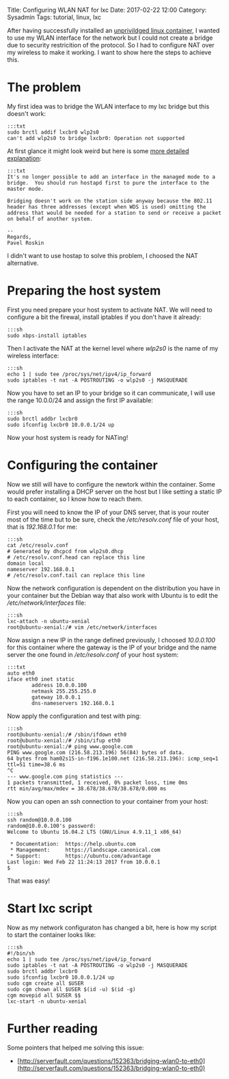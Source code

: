Title: Configuring WLAN NAT for lxc
Date: 2017-02-22 12:00
Category: Sysadmin
Tags: tutorial, linux, lxc

After having successfully installed an [unprivildged linux 
container]({filename}/UnpriviledgedLXCInVoid.md), I wanted to use my
WLAN  interface for the network but I could not create a bridge due to
security restricition of the protocol. So I had to configure NAT over my
wireless to make it working. I want to show here the steps to achieve
this.

# The problem
My first idea was to bridge the WLAN interface to my lxc bridge but this
doesn't work:

    :::txt
	sudo brctl addif lxcbr0 wlp2s0
	can't add wlp2s0 to bridge lxcbr0: Operation not supported

At first glance it might look weird but here is some [more detailed 
explanation](http://web.archive.org/web/20110925231256/http://kerneltrap.org/mailarchive/linux-ath5k-devel/2010/3/21/6871733):

    :::txt
	It's no longer possible to add an interface in the managed mode to a
	bridge.  You should run hostapd first to pure the interface to the
	master mode.

	Bridging doesn't work on the station side anyway because the 802.11
	header has three addresses (except when WDS is used) omitting the
	address that would be needed for a station to send or receive a packet
	on behalf of another system.

	-- 
	Regards,
	Pavel Roskin

I didn't want to use hostap to solve this problem, I choosed the NAT
alternative.

# Preparing the host system
First you need prepare your host system to activate NAT. We will need to
configure a bit the firewal, install iptables if you don't have it
already:

    :::sh
	sudo xbps-install iptables

Then I activate the NAT at the kernel level where *wlp2s0* is the name
of my wireless interface:

    :::sh
	echo 1 | sudo tee /proc/sys/net/ipv4/ip_forward
	sudo iptables -t nat -A POSTROUTING -o wlp2s0 -j MASQUERADE

Now you have to set an IP to your bridge so it can communicate, I will
use the range 10.0.0/24 and assign the first IP available:

    :::sh
	sudo brctl addbr lxcbr0
	sudo ifconfig lxcbr0 10.0.0.1/24 up

Now your host system is ready for NATing!

# Configuring the container
Now we still will have to configure the newtork within the container.
Some would prefer installing a DHCP server on the host but I like
setting a static IP to each container, so I know how to reach them.

First you will need to know the IP of your DNS server, that is your
router most of the time but to be sure, check the */etc/resolv.conf*
file of your host, that is *192.168.0.1* for me:

    :::sh
	cat /etc/resolv.conf 
	# Generated by dhcpcd from wlp2s0.dhcp
	# /etc/resolv.conf.head can replace this line
	domain local
	nameserver 192.168.0.1
	# /etc/resolv.conf.tail can replace this line

Now the network configuration is dependent on the distribution you have
in your container but the Debian way that also work with Ubuntu is to
edit the */etc/network/interfaces* file:

    :::sh
	lxc-attach -n ubuntu-xenial
	root@ubuntu-xenial:/# vim /etc/network/interfaces

Now assign a new IP in the range defined previously, I choosed 
*10.0.0.100* for this container where the gateway is the IP of your
bridge and the name server the one found in */etc/resolv.conf* of your
host system:

    :::txt
	auto eth0
	iface eth0 inet static
			address 10.0.0.100
			netmask 255.255.255.0
			gateway 10.0.0.1
			dns-nameservers 192.168.0.1

Now apply the configuration and test with ping:

    :::sh
	root@ubuntu-xenial:/# /sbin/ifdown eth0
	root@ubuntu-xenial:/# /sbin/ifup eth0
	root@ubuntu-xenial:/# ping www.google.com
	PING www.google.com (216.58.213.196) 56(84) bytes of data.
	64 bytes from ham02s15-in-f196.1e100.net (216.58.213.196): icmp_seq=1 ttl=51 time=38.6 ms
	^C
	--- www.google.com ping statistics ---
	1 packets transmitted, 1 received, 0% packet loss, time 0ms
	rtt min/avg/max/mdev = 38.678/38.678/38.678/0.000 ms

Now you can open an ssh connection to your container from your host:

    :::sh
	ssh random@10.0.0.100
	random@10.0.0.100's password: 
	Welcome to Ubuntu 16.04.2 LTS (GNU/Linux 4.9.11_1 x86_64)

	 * Documentation:  https://help.ubuntu.com
	 * Management:     https://landscape.canonical.com
	 * Support:        https://ubuntu.com/advantage
	Last login: Wed Feb 22 11:24:13 2017 from 10.0.0.1
	$

That was easy!

# Start lxc script
Now as my network configuraton has changed a bit, here is how my script
to start the container looks like:

    :::sh
    #!/bin/sh
	echo 1 | sudo tee /proc/sys/net/ipv4/ip_forward
	sudo iptables -t nat -A POSTROUTING -o wlp2s0 -j MASQUERADE
	sudo brctl addbr lxcbr0
	sudo ifconfig lxcbr0 10.0.0.1/24 up
	sudo cgm create all $USER
	sudo cgm chown all $USER $(id -u) $(id -g)
	cgm movepid all $USER $$
	lxc-start -n ubuntu-xenial

# Further reading
Some pointers that helped me solving this issue:

* [http://serverfault.com/questions/152363/bridging-wlan0-to-eth0](http://serverfault.com/questions/152363/bridging-wlan0-to-eth0)
	
